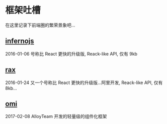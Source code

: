 # 框架吐槽

在这里记录下前端圈的繁荣景象吧...

## [infernojs](https://github.com/infernojs/inferno)

2016-01-06
号称比 React 更快的升级版, Reack-like API, 仅有 9kb

## [rax](https://github.com/alibaba/rax)

2016-01-24
又一个号称比 React 更快的升级版...阿里开发, Reack-like API, 仅有 8kb...

## [omi](https://github.com/AlloyTeam/omi)

2017-02-08
AlloyTeam 开发的轻量级的组件化框架

